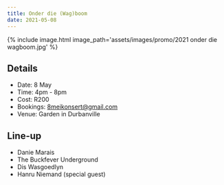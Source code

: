 ```yaml
---
title: Onder die (Wag)boom
date: 2021-05-08
---
```


{% include image.html image_path='assets/images/promo/2021 onder die wagboom.jpg' %}


## Details

- Date: 8 May
- Time: 4pm - 8pm
- Cost: R200
- Bookings: <8meikonsert@gmail.com>
- Venue: Garden in Durbanville


## Line-up

- Danie Marais
- The Buckfever Underground
- Dis Wasgoedlyn
- Hanru Niemand (special guest)
